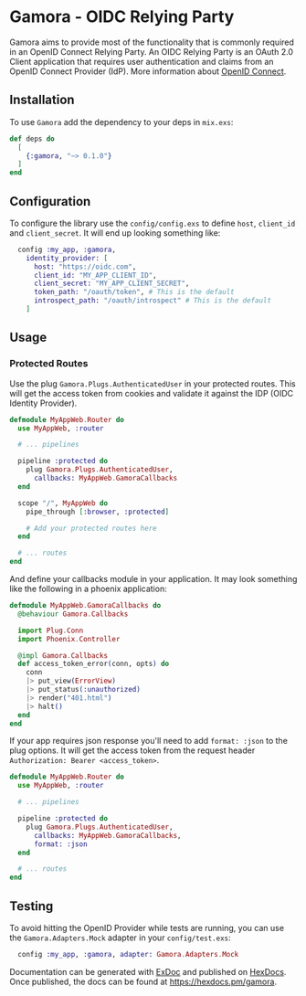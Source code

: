 # Gamora - OIDC Relying Party

Gamora aims to provide most of the functionality that is commonly
required in an OpenID Connect Relying Party. An OIDC Relying Party is
an OAuth 2.0 Client application that requires user authentication and
claims from an OpenID Connect Provider (IdP). More information about
[OpenID Connect](https://openid.net/connect/).

## Installation

To use `Gamora` add the dependency to your deps in `mix.exs`:

```elixir
def deps do
  [
    {:gamora, "~> 0.1.0"}
  ]
end
```

## Configuration

To configure the library use the `config/config.exs` to define `host`,
`client_id` and `client_secret`. It will end up looking something like:

```elixir
  config :my_app, :gamora,
    identity_provider: [
      host: "https://oidc.com",
      client_id: "MY_APP_CLIENT_ID",
      client_secret: "MY_APP_CLIENT_SECRET",
      token_path: "/oauth/token", # This is the default
      introspect_path: "/oauth/introspect" # This is the default
    ]
```

## Usage

### Protected Routes

Use the plug `Gamora.Plugs.AuthenticatedUser` in your protected routes.
This will get the access token from cookies and validate it against
the IDP (OIDC Identity Provider).

```elixir
defmodule MyAppWeb.Router do
  use MyAppWeb, :router

  # ... pipelines

  pipeline :protected do
    plug Gamora.Plugs.AuthenticatedUser,
      callbacks: MyAppWeb.GamoraCallbacks
  end

  scope "/", MyAppWeb do
    pipe_through [:browser, :protected]

    # Add your protected routes here
  end

  # ... routes
end
```

And define your callbacks module in your application. It may look
something like the following in a phoenix application:

```elixir
defmodule MyAppWeb.GamoraCallbacks do
  @behaviour Gamora.Callbacks

  import Plug.Conn
  import Phoenix.Controller

  @impl Gamora.Callbacks
  def access_token_error(conn, opts) do
    conn
    |> put_view(ErrorView)
    |> put_status(:unauthorized)
    |> render("401.html")
    |> halt()
  end
end
```

If your app requires json response you'll need to add `format: :json`
to the plug options. It will get the access token from the request
header `Authorization: Bearer <access_token>`.

```elixir
defmodule MyAppWeb.Router do
  use MyAppWeb, :router

  # ... pipelines

  pipeline :protected do
    plug Gamora.Plugs.AuthenticatedUser,
      callbacks: MyAppWeb.GamoraCallbacks,
      format: :json
  end

  # ... routes
end
```

## Testing

To avoid hitting the OpenID Provider while tests are running, you
can use the `Gamora.Adapters.Mock` adapter in your `config/test.exs`:

```elixir
  config :my_app, :gamora, adapter: Gamora.Adapters.Mock
```

Documentation can be generated with [ExDoc](https://github.com/elixir-lang/ex_doc)
and published on [HexDocs](https://hexdocs.pm). Once published, the docs can
be found at <https://hexdocs.pm/gamora>.

